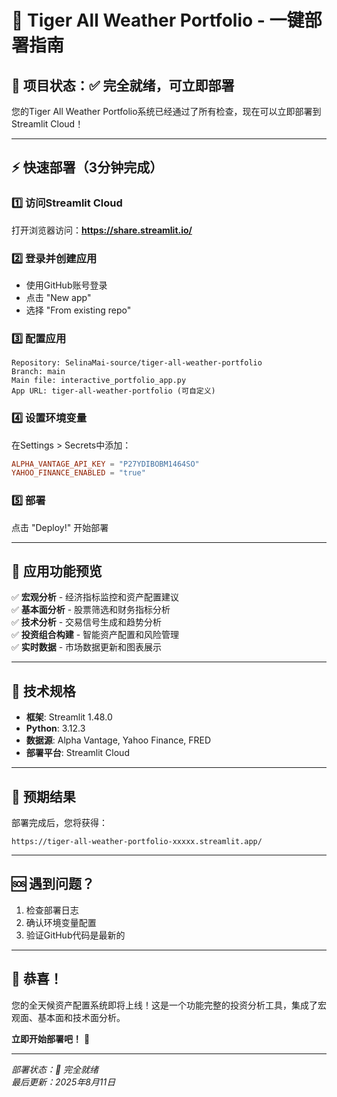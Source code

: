 # 🚀 Tiger All Weather Portfolio - 一键部署指南

## 🎯 项目状态：✅ 完全就绪，可立即部署

您的Tiger All Weather Portfolio系统已经通过了所有检查，现在可以立即部署到Streamlit Cloud！

---

## ⚡ 快速部署（3分钟完成）

### 1️⃣ 访问Streamlit Cloud
打开浏览器访问：**https://share.streamlit.io/**

### 2️⃣ 登录并创建应用
- 使用GitHub账号登录
- 点击 "New app"
- 选择 "From existing repo"

### 3️⃣ 配置应用
```
Repository: SelinaMai-source/tiger-all-weather-portfolio
Branch: main
Main file: interactive_portfolio_app.py
App URL: tiger-all-weather-portfolio (可自定义)
```

### 4️⃣ 设置环境变量
在Settings > Secrets中添加：
```toml
ALPHA_VANTAGE_API_KEY = "P27YDIBOBM1464SO"
YAHOO_FINANCE_ENABLED = "true"
```

### 5️⃣ 部署
点击 "Deploy!" 开始部署

---

## 📱 应用功能预览

✅ **宏观分析** - 经济指标监控和资产配置建议  
✅ **基本面分析** - 股票筛选和财务指标分析  
✅ **技术分析** - 交易信号生成和趋势分析  
✅ **投资组合构建** - 智能资产配置和风险管理  
✅ **实时数据** - 市场数据更新和图表展示  

---

## 🔧 技术规格

- **框架**: Streamlit 1.48.0
- **Python**: 3.12.3
- **数据源**: Alpha Vantage, Yahoo Finance, FRED
- **部署平台**: Streamlit Cloud

---

## 📍 预期结果

部署完成后，您将获得：
```
https://tiger-all-weather-portfolio-xxxxx.streamlit.app/
```

---

## 🆘 遇到问题？

1. 检查部署日志
2. 确认环境变量配置
3. 验证GitHub代码是最新的

---

## 🎊 恭喜！

您的全天候资产配置系统即将上线！这是一个功能完整的投资分析工具，集成了宏观面、基本面和技术面分析。

**立即开始部署吧！** 🚀

---

*部署状态：🎉 完全就绪*  
*最后更新：2025年8月11日*
